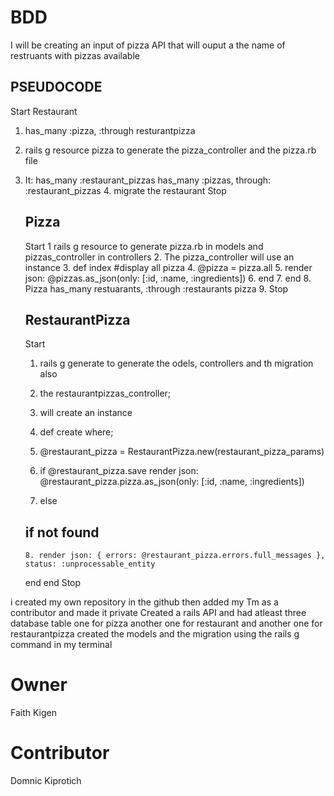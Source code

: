 # BDD
I will be creating an input of pizza API  that will ouput a the name of restruants with pizzas available

## PSEUDOCODE 
Start
Restaurant
1. has_many :pizza, :through resturantpizza 
2. rails g resource pizza to generate the pizza_controller and the pizza.rb file
3. It: has_many :restaurant_pizzas
    has_many :pizzas, through: :restaurant_pizzas
    4. migrate the restaurant
    Stop

     ## Pizza
     Start
     1 rails g resource to generate pizza.rb in models and pizzas_controller in controllers
     2. The pizza_controller will use an instance
     3. def index
     #display all pizza
     4. @pizza = pizza.all
     5. render json: @pizzas.as_json(only: [:id, :name, :ingredients])
    6. end 
    7. end
    8. Pizza has_many restuarants, :through :restaurants pizza
    9. Stop
     ## RestaurantPizza
     Start
     1. rails g generate to generate the odels, controllers and th migration also
     2. the restaurantpizzas_controller;
     3. will create an instance
     4.  def create
     where;
     5. @restaurant_pizza = RestaurantPizza.new(restaurant_pizza_params)
  
     6. if @restaurant_pizza.save
        render json: @restaurant_pizza.pizza.as_json(only: [:id, :name, :ingredients])
     7. else
     ## if not found
       8. render json: { errors: @restaurant_pizza.errors.full_messages }, status: :unprocessable_entity
      end
    end
  Stop

  i created my own repository in the github then added my Tm as a contributor and made it private
  Created a rails API  and had atleast three database table one for pizza another one for restaurant and another one for restaurantpizza created the models and the migration using the rails g command in my terminal

  # Owner
  Faith Kigen

  # Contributor
  Domnic Kiprotich

